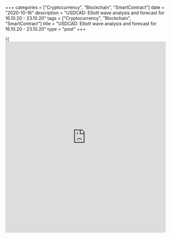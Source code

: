 +++
categories = ["Cryptocurrency", "Blockchain", "SmartContract"]
date = "2020-10-16"
description = "USDCAD: Elliott wave analysis and forecast for 16.10.20 - 23.10.20"
tags = ["Cryptocurrency", "Blockchain", "SmartContract"]
title = "USDCAD: Elliott wave analysis and forecast for 16.10.20 - 23.10.20"
type = "post"
+++

{{<iframe id="large-banner" src="https://www.bounty.group/#slide=15.0" width="100%" height="600" scrolling="no" style="border: 0px solid rgb(216, 221, 230); border-radius: 3px;">}}

2020-10-16

2020-10-16

USDCAD: Elliott wave analysis and forecast for 16.10.20 – 23.10.20Alex
Geuta

 **Main scenario:** consider long positions from corrections above the
level of 1.2988 with a target of 1.3500 – 1.3630.

 **Alternative scenario:** breakout and consolidation below the level of
1.2988 will allow the pair to continue declining to the levels of 1.2800
– 1.2600.

 **Analysis:** Wave (С) of 4 of larger degree continues developing on
the [daily](https://www.fintecher.org/2020/03/03/forex-trading-daily-strategy/) time frame, with the first wave 1 of (C) formed inside. An
ascending correction is developing as wave 2 of (С) on the H4 time
frame, with waves a of 2 and b of 2 formed inside. Apparently, wave c of
2 started developing on the H1 time frame.  If this assumption is
correct, the pair will continue to rise to 1.3500 – 1.3630. The level of
1.2988 is critical in this scenario, as the breakout will enable the
pair to continue declining to the levels of 1.2800 – 1.2600.

* * *

* * *

* * *

P.S. Did you like my article? Share it in social networks: it will be
the best “thank you" :)

Ask me questions and comment below. I’ll be glad to answer your
questions and give necessary explanations.

 **Useful links:**

  * I recommend trying to trade with a reliable broker [here][1]. The system allows you to trade by yourself or copy successful traders from all across the globe.
  * Use my promo-code BLOG for getting deposit bonus 50% on LiteForex platform. Just enter this code in the appropriate field while [depositing][2] your trading account.
  * Telegram chat for traders: <t.me/liteforexengchat>. We are sharing the signals and trading experience
  * Telegram channel with high-quality analytics, Forex reviews, training articles, and other useful things for traders <t.me/liteforex>

## Price chart of USDCAD in real time mode

The content of this article reflects the author’s opinion and does not
necessarily reflect the official position of LiteForex. The material
published on this page is provided for informational purposes only and
should not be considered as the provision of investment advice for the
purposes of Directive 2004/39/EC.

Rate this article:

{{value}}

( {{count}} {{title}} )

   1. my.liteforex.com/?category=analysts-opinions&slug=usdcad-elliott-wave-analysis-and-forecast-for-161020-231020&openPopup=%2Fregistration%2Fpopup&utm_source=blog&utm_medium=article&utm_campaign=bonus
   2. my.liteforex.com/deposit/?category=analysts-opinions&slug=usdcad-elliott-wave-analysis-and-forecast-for-161020-231020&promo_code=BLOG&utm_source=blog&utm_medium=article&utm_campaign=bonus